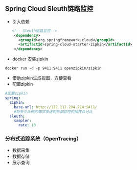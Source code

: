 ## Spring Cloud Sleuth链路监控
- 引入依赖
```xml
   <!-- Sleuth链路监控-->
    <dependency>
      <groupId>org.springframework.cloud</groupId>
      <artifactId>spring-cloud-starter-zipkin</artifactId>
    </dependency>
```
- docker 安装zipkin
```text
docker run -d -p 9411:9411 openzipkin/zipkin
```
- 借助zipkin生成视图，方便查看
- 配置zipkin
```yaml
#配置zipkin
spring: 
  zipkin:
    base-url: http://122.112.204.214:9411/
    #将多少比例的情求发送到外部监控的抽样百分比
  sleuth:
    sampler:
      rate: 10
```
### 分布式追踪系统（OpenTracing）
- 数据采集
- 数据存储
- 展示查询